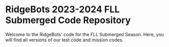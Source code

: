 # RidgeBots 2023-2024 FLL Submerged Code Repository
Welcome to the RidgeBots' code for the FLL Submerged Season. Here, you will find all versions of our test code and mission codes.
